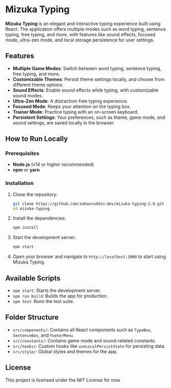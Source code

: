# Mizuka Typing

**Mizuka Typing** is an elegant and interactive typing experience built using React. The application offers multiple modes such as word typing, sentence typing, free typing, and more, with features like sound effects, focused mode, ultra-zen mode, and local storage persistence for user settings.

## Features

- **Multiple Game Modes**: Switch between word typing, sentence typing, free typing, and more.
- **Customizable Themes**: Persist theme settings locally, and choose from different theme options.
- **Sound Effects**: Enable sound effects while typing, with customizable sound modes.
- **Ultra-Zen Mode**: A distraction-free typing experience.
- **Focused Mode**: Keeps your attention on the typing box.
- **Trainer Mode**: Practice typing with an on-screen keyboard.
- **Persistent Settings**: Your preferences, such as theme, game mode, and sound settings, are saved locally in the browser.

## How to Run Locally

### Prerequisites

- **Node.js** (v14 or higher recommended)
- **npm** or **yarn**

### Installation

1. Clone the repository:
   ```bash
   git clone https://github.com/zahooruddin-dev/mizuka-typing-2.0.git
   cd mizuka-typing
   ```

2. Install the dependencies:
   ```bash
   npm install
   ```

3. Start the development server:
   ```bash
   npm start
   ```

4. Open your browser and navigate to `http://localhost:3000` to start using Mizuka Typing.

## Available Scripts

- `npm start`: Starts the development server.
- `npm run build`: Builds the app for production.
- `npm test`: Runs the test suite.

## Folder Structure

- `src/components/`: Contains all React components such as `TypeBox`, `SentenceBox`, and `FooterMenu`.
- `src/constants/`: Contains game mode and sound-related constants.
- `src/hooks/`: Custom hooks like `useLocalPersistState` for persisting data.
- `src/style/`: Global styles and themes for the app.

## License


This project is licensed under the MIT License for now 
